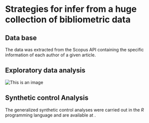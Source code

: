 # Strategies for infer from a huge collection of bibliometric data

## Data base

The data was extracted from the Scopus API containing the specific information of each author of a given article.

## Exploratory data analysis

![This is an image]()

## Synthetic control Analysis

The generalized synthetic control analyses were carried out in the *R* programming language and are available at []().
